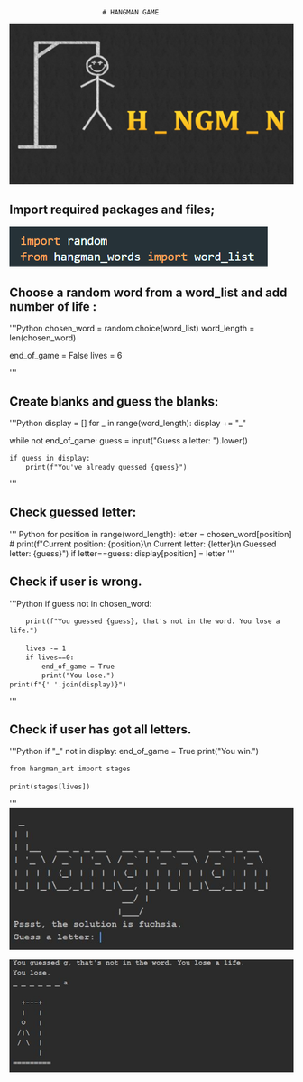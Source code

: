                            # HANGMAN GAME

![HangMan Image](/screenshots/hangman.jpg)

## Import required packages and files;

![HangMan Image](/screenshots/import_packages.PNG)

## Choose a random word from a word_list and add number of life :

'''Python
chosen_word = random.choice(word_list)
word_length = len(chosen_word)

end_of_game = False
lives = 6

'''

## Create blanks and guess the blanks:

'''Python
display = []
for _ in range(word_length):
display += "_"

while not end_of_game:
guess = input("Guess a letter: ").lower()

    if guess in display:
        print(f"You've already guessed {guess}")

'''

## Check guessed letter:

''' Python
for position in range(word_length):
letter = chosen_word[position] # print(f"Current position: {position}\n Current letter: {letter}\n Guessed letter: {guess}")
if letter==guess:
display[position] = letter
'''

## Check if user is wrong.

'''Python
if guess not in chosen_word:

        print(f"You guessed {guess}, that's not in the word. You lose a life.")

        lives -= 1
        if lives==0:
            end_of_game = True
            print("You lose.")
    print(f"{' '.join(display)}")

'''

## Check if user has got all letters.

'''Python
if "\_" not in display:
end_of_game = True
print("You win.")

    from hangman_art import stages

    print(stages[lives])

'''
![screen1](/screenshots/screen1.JPG)

![screen1](/screenshots/last%20screen.JPG)
